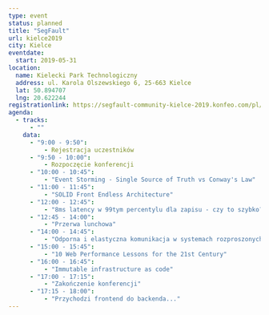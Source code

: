 ```yaml
---
type: event
status: planned
title: "SegFault"
url: kielce2019
city: Kielce
eventdate:
  start: 2019-05-31
location:
  name: Kielecki Park Technologiczny
  address: ul. Karola Olszewskiego 6, 25-663 Kielce
  lat: 50.894707
  lng: 20.622244
registrationlink: https://segfault-community-kielce-2019.konfeo.com/pl/groups
agenda:
  - tracks:
      - ""
    data:
      - "9:00 - 9:50":
          - Rejestracja uczestników
      - "9:50 - 10:00":
          - Rozpoczęcie konferencji
      - "10:00 - 10:45":
          - "Event Storming - Single Source of Truth vs Conway's Law"
      - "11:00 - 11:45":
          - "SOLID Front Endless Architecture"
      - "12:00 - 12:45":
          - "8ms latency w 99tym percentylu dla zapisu - czy to szybko? Czyli jak ważne jest \"SRE implements devops\""
      - "12:45 - 14:00":
          - "Przerwa lunchowa"
      - "14:00 - 14:45":
          - "Odporna i elastyczna komunikacja w systemach rozproszonych"
      - "15:00 - 15:45":
          - "10 Web Performance Lessons for the 21st Century"
      - "16:00 - 16:45":
          - "Immutable infrastructure as code"
      - "17:00 - 17:15":
          - "Zakończenie konferencji"
      - "17:15 - 18:00":
          - "Przychodzi frontend do backenda..."
---
```

